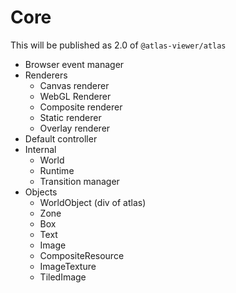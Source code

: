 # Core

This will be published as 2.0 of `@atlas-viewer/atlas`


- Browser event manager
- Renderers
  - Canvas renderer
  - WebGL Renderer
  - Composite renderer
  - Static renderer
  - Overlay renderer
- Default controller
- Internal
  - World
  - Runtime
  - Transition manager
- Objects
  - WorldObject (div of atlas)
  - Zone
  - Box
  - Text
  - Image
  - CompositeResource
  - ImageTexture
  - TiledImage
